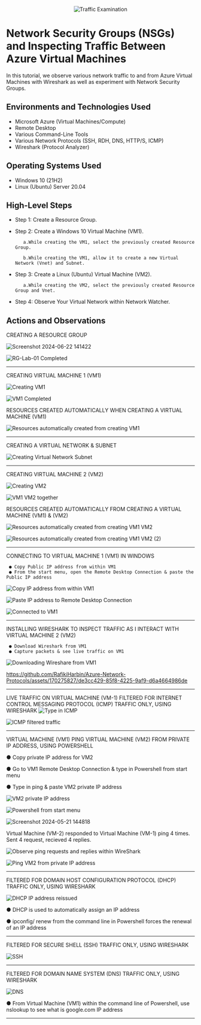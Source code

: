 <p align="center">
<img src="https://i.imgur.com/Ua7udoS.png" alt="Traffic Examination"/>
</p>

<h1>Network Security Groups (NSGs) and Inspecting Traffic Between Azure Virtual Machines</h1>
In this tutorial, we observe various network traffic to and from Azure Virtual Machines with Wireshark as well as experiment with Network Security Groups. <br />




<h2>Environments and Technologies Used</h2>

- Microsoft Azure (Virtual Machines/Compute)
- Remote Desktop
- Various Command-Line Tools
- Various Network Protocols (SSH, RDH, DNS, HTTP/S, ICMP)
- Wireshark (Protocol Analyzer)

<h2>Operating Systems Used </h2>

- Windows 10 (21H2)
- Linux (Ubuntu) Server 20.04

<h2>High-Level Steps</h2>

- Step 1: Create a Resource Group.

- Step 2: Create a Windows 10 Virtual Machine (VM1).

         a.While creating the VM1, select the previously created Resource Group.

         b.While creating the VM1, allow it to create a new Virtual Network (Vnet) and Subnet.

- Step 3: Create a Linux (Ubuntu) Virtual Machine (VM2).

         a.While creating the VM2, select the previously created Resource Group and Vnet.

- Step 4:  Observe Your Virtual Network within Network Watcher.  

<h2>Actions and Observations</h2>

CREATING A RESOURCE GROUP

![Screenshot 2024-06-22 141422](https://github.com/RafikiHarbin/Azure-Network-Protocols/assets/170275827/687e7dfd-96b8-447a-b149-48dba54e72ea)





![RG-Lab-01 Completed](https://github.com/RafikiHarbin/Azure-Network-Protocols/assets/170275827/6a0101f5-6bf7-46e7-bacd-b4f9e7a4199c)

_____________________________________________________________________________________________________________________________________________________________________________________________________________________________

CREATING VIRTUAL MACHINE 1 (VM1)


![Creating VM1](https://github.com/RafikiHarbin/Azure-Network-Protocols/assets/170275827/07fee03b-717f-478b-bc30-a626542a981a)


![VM1 Completed](https://github.com/RafikiHarbin/Azure-Network-Protocols/assets/170275827/49e88671-28d6-4d2e-a133-65ecdabf4455)

RESOURCES CREATED AUTOMATICALLY WHEN CREATING A VIRTUAL MACHINE (VM1)


![Resources automatically created from creating VM1](https://github.com/RafikiHarbin/Azure-Network-Protocols/assets/170275827/ec4fd057-7108-4561-8fda-7d34387bcb8a)

_____________________________________________________________________________________________________________________________________________________________________________________________________________________________

CREATING A VIRTUAL NETWORK & SUBNET


![Creating Virtual Network   Subnet](https://github.com/RafikiHarbin/Azure-Network-Protocols/assets/170275827/c49a7b77-b5a1-48e1-9510-fc787af7d9bd)
___________________________________________________________________________________________________________________________

CREATING VIRTUAL MACHINE 2 (VM2)


![Creating VM2](https://github.com/RafikiHarbin/Azure-Network-Protocols/assets/170275827/ccea5b01-608f-43c6-b536-3d4082251f4a)


![VM1   VM2 together](https://github.com/RafikiHarbin/Azure-Network-Protocols/assets/170275827/b661b11e-0f64-4f41-b0a6-d62168205df0)

RESOURCES CREATED AUTOMATICALLY FROM CREATING A VIRTUAL MACHINE (VM1) & (VM2)


![Resources automatically created from creating VM1   VM2](https://github.com/RafikiHarbin/Azure-Network-Protocols/assets/170275827/4d6704cd-34aa-4cdd-9c44-0daec4d4d642)



![Resources automatically created from creating VM1   VM2 (2)](https://github.com/RafikiHarbin/Azure-Network-Protocols/assets/170275827/1905afb4-2d28-4120-86a4-37ffcbfbb40b)


___________________________________________________________________________________________________________________________
CONNECTING TO VIRTUAL MACHINE 1 (VM1) IN WINDOWS 

     ● Copy Public IP address from within VM1
     ● From the start menu, open the Remote Desktop Connection & paste the Public IP address
    
![Copy IP address from within VM1](https://github.com/RafikiHarbin/Azure-Network-Protocols/assets/170275827/2efed8c4-15c8-4287-b516-320d9cdb72d9)
        


![Paste IP address to Remote Desktop Connection](https://github.com/RafikiHarbin/Azure-Network-Protocols/assets/170275827/975b98f8-b475-457b-983a-c541fb0625db)


![Connected to VM1](https://github.com/RafikiHarbin/Azure-Network-Protocols/assets/170275827/d236c7f8-a66c-4112-8c87-c57c104a1d8c)
___________________________________________________________________________________________________________________________

INSTALLING WIRESHARK TO INSPECT TRAFFIC AS I INTERACT WITH VIRTUAL MACHINE 2 (VM2)


     ● Download Wireshark from VM1 
     ● Capture packets & see live traffic on VM1




![Downloading Wireshare from VM1](https://github.com/RafikiHarbin/Azure-Network-Protocols/assets/170275827/e7b87ea3-e6ac-4336-bd3d-e374479a6d76)


https://github.com/RafikiHarbin/Azure-Network-Protocols/assets/170275827/de3cc429-85f8-4225-9af9-d6a4664986de






___________________________________________________________________________________________________________________________

LIVE TRAFFIC ON VIRTUAL MACHINE (VM-1) FILTERED FOR INTERNET CONTROL MESSAGING PROTOCOL (ICMP) TRAFFIC ONLY, USING WIRESHARK
![Type in ICMP](https://github.com/RafikiHarbin/Azure-Network-Protocols/assets/170275827/db5b6208-bcd9-4035-8311-253ed1cce4f5)





![ICMP filtered traffic](https://github.com/RafikiHarbin/Azure-Network-Protocols/assets/170275827/5ebe1694-35fa-42f7-a93d-d2ab7ec3564e)





______________________________________________________________________________________________________________________

VIRTUAL MACHINE (VM1) PING VIRTUAL MACHINE (VM2) FROM PRIVATE IP ADDRESS, USING POWERSHELL
           
  ● Copy private IP address for VM2
          
  ● Go to VM1 Remote Desktop Connection & type in Powershell from start menu
          
  ● Type in ping & paste VM2 private IP address


![VM2 private IP address](https://github.com/RafikiHarbin/Azure-Network-Protocols/assets/170275827/423e45bb-2ef9-47a0-ae0f-eff8ca6a5179)



![Powershell from start menu](https://github.com/RafikiHarbin/Azure-Network-Protocols/assets/170275827/b89837d4-ea01-4e76-984c-b852c592526d)



![Screenshot 2024-05-21 144818](https://github.com/RafikiHarbin/Azure-Network-Protocols/assets/170275827/53a2ebaa-b9b4-4f9e-8331-954890e60bae)



Virtual Machine (VM-2) responded to Virtual Machine (VM-1) ping 4 times. Sent 4 request, recieved 4 replies.


![Observe ping requests and replies within WireShark](https://github.com/RafikiHarbin/Azure-Network-Protocols/assets/170275827/d8945c6f-f2cc-45fc-91df-5ae002b9e88a)



![Ping VM2 from private IP address](https://github.com/RafikiHarbin/Azure-Network-Protocols/assets/170275827/d3b538e1-029e-4004-ac14-2eb34bebd6cd)


______________________________________________________________________________________________________________________


FILTERED FOR DOMAIN HOST CONFIGURATION PROTOCOL (DHCP) TRAFFIC ONLY, USING WIRESHARK

![DHCP IP address reissued](https://github.com/RafikiHarbin/Azure-Network-Protocols/assets/170275827/383349ef-9c09-48c7-acfa-a90e34f97297)

 ● DHCP is used to automatically assign an IP address
          
 ● ipconfig/ renew from the command line in Powershell forces the renewal of an IP address




_____________________________________________________________________________________________________________________________________________________________________________________________________________________________
FILTERED FOR SECURE SHELL (SSH) TRAFFIC ONLY, USING WIRESHARK



![SSH](https://github.com/RafikiHarbin/Azure-Network-Protocols/assets/170275827/379b5d26-5d2f-4331-9402-742a4342b92a)


_____________________________________________________________________________________________________________________________________________________________________________________________________________________________
FILTERED FOR DOMAIN NAME SYSTEM (DNS) TRAFFIC ONLY, USING WIRESHARK





![DNS](https://github.com/RafikiHarbin/Azure-Network-Protocols/assets/170275827/c68b640e-dd6e-42ff-9e9a-17dbe644ff01)

 ● From Virtual Machine (VM1) within the command line of Powershell, use nslookup to see what is google.com IP address

_____________________________________________________________________________________________________________________________________________________________________________________________________________________________


